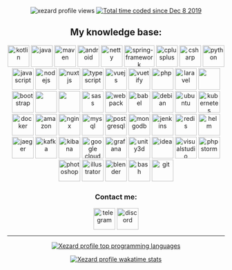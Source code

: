 <p align="center">
  <img src="https://komarev.com/ghpvc/?username=xezard" alt="xezard profile views"/>
  <a href="https://wakatime.com/@d6a049ff-6a4a-43a6-84ca-2a7d63329349">
    <img src="https://wakatime.com/badge/user/d6a049ff-6a4a-43a6-84ca-2a7d63329349.svg" alt="Total time coded since Dec 8 2019" />
  </a>
</p>

<h2 align="center">My knowledge base:</h2>
<p align="center">
  <img src="https://www.vectorlogo.zone/logos/kotlinlang/kotlinlang-icon.svg" alt="kotlin" width="50" height="50" />
  <img src="https://www.vectorlogo.zone/logos/java/java-icon.svg" alt="java" width="50" height="50" /> 
  <img src="https://cdn.icon-icons.com/icons2/2107/PNG/512/file_type_maven_icon_130397.png" alt="maven" width="50" height="50" /> 
  <img src="https://www.svgrepo.com/show/28684/android.svg" alt="android" width="50" height="50" /> 
  <img src="https://design.jboss.org/netty/logo/final/netty_icon_256px.svg" alt="netty" width="50" height="50" /> 
  <img src="https://cdn.worldvectorlogo.com/logos/spring-3.svg" alt="spring-framework" width="70" height="50" />
  <img src="https://cdn.worldvectorlogo.com/logos/c.svg" alt="cplusplus" width="50" height="50" /> 
  <img src="https://cdn.worldvectorlogo.com/logos/c--4.svg" alt="csharp" width="50" height="50" /> 
  <img src="https://cdn.worldvectorlogo.com/logos/python-5.svg" alt="python" width="50" height="50" /> 
  <img src="https://www.svgrepo.com/show/303206/javascript-logo.svg" alt="javascript" width="50" height="50" /> 
  <img src="https://www.svgrepo.com/show/303658/nodejs-1-logo.svg" alt="nodejs" width="50" height="50" /> 
  <img src="https://www.vectorlogo.zone/logos/nuxtjs/nuxtjs-icon.svg" alt="nuxtjs" width="50" height="50" /> 
  <img src="https://www.svgrepo.com/show/303600/typescript-logo.svg" alt="typescript" width="50" height="50" /> 
  <img src="https://www.svgrepo.com/show/303494/vue-9-logo.svg" alt="vuejs" width="50" height="50" /> 
  <img src="https://cdn.worldvectorlogo.com/logos/vuetify.svg" alt="vuetify" width="50" height="50" /> 
  <img src="https://www.svgrepo.com/show/303656/php-logo.svg" alt="php" width="50" height="50" /> 
  <img src="https://www.svgrepo.com/show/303379/laravel-logo.svg" alt="laravel" width="50" height="50" /> 
  <img src="https://cdn.iconscout.com/icon/free/png-256/html-2752158-2284975.png" width="50" height="50" />
  <img src="https://www.svgrepo.com/show/303293/bootstrap-4-logo.svg" alt="bootstrap" width="50" height="50" /> 
  <img src="https://www.svgrepo.com/show/374118/tailwind.svg" although=tailwindcss" width=50" height="50" />
  <img src="https://cdn.iconscout.com/icon/free/png-256/css-131-722685.png" width="50" height="50" />
  <img src="https://cdn.worldvectorlogo.com/logos/sass-1.svg" alt="sass" width="50" height="50" /> 
  <img src="https://cdn.worldvectorlogo.com/logos/webpack-icon.svg" alt="webpack" width="50" height="50" /> 
  <img src="https://www.vectorlogo.zone/logos/babeljs/babeljs-icon.svg" alt="babel" width="50" height="50" /> 
  <img src="https://cdn.worldvectorlogo.com/logos/debian-2.svg" alt="debian" width="50" height="50" /> 
  <img src="https://cdn.worldvectorlogo.com/logos/ubuntu-4.svg" alt="ubuntu" width="50" height="50" /> 
  <img src="https://www.vectorlogo.zone/logos/kubernetes/kubernetes-icon.svg" alt="kubernetes" width="50" height="50" /> 
  <img src="https://www.svgrepo.com/show/303231/docker-logo.svg" alt="docker" width="50" height="50" /> 
  <img src="https://www.svgrepo.com/show/376356/aws.svg" alt="amazon" width="50" height="50" />
  <img src="https://www.svgrepo.com/show/303554/nginx-logo.svg" alt="nginx" width="50" height="50" /> 
  <img src="https://www.svgrepo.com/show/303251/mysql-logo.svg" alt="mysql" width="50" height="50" /> 
  <img src="https://www.svgrepo.com/show/303301/postgresql-logo.svg" alt="postgresql" width="50" height="50" /> 
  <img src="https://cdn.worldvectorlogo.com/logos/mongodb-icon-1.svg" alt="mongodb" width="50" height="50" /> 
  <img src="https://www.svgrepo.com/show/353929/jenkins.svg" alt="jenkins" width="50" height="50" /> 
  <img src="https://www.svgrepo.com/show/354272/redis.svg" alt="redis" width="50" height="50" /> 
  <img src="https://www.svgrepo.com/show/448470/helm.svg" alt="helm" width="50" height="50" /> 
  <img src="https://www.vectorlogo.zone/logos/jaegertracingio/jaegertracingio-icon.svg" alt="jaeger" width="50" height="50" /> 
  <img src="https://www.svgrepo.com/show/353951/kafka-icon.svg" alt="kafka" width="50" height="50" /> 
  <img src="https://www.svgrepo.com/show/353961/kibana.svg" alt="kibana" width="50" height="50" />
  <img src="https://www.svgrepo.com/show/353805/google-cloud.svg" alt="google cloud" width="50" height="50" /> 
  <img src="https://www.svgrepo.com/show/448228/grafana.svg" alt="grafana" width="50" height="50" /> 
  <img src="https://www.vectorlogo.zone/logos/unity3d/unity3d-icon.svg" alt="unity3d" width="50" height="50" /> 
  <img src="https://cdn.worldvectorlogo.com/logos/intellij-idea-1.svg" alt="idea" width="50" height="50" /> 
  <img src="https://cdn.worldvectorlogo.com/logos/visual-studio-code-1.svg" alt="visualstudio" width="50" height="50" /> 
  <img src="https://cdn.worldvectorlogo.com/logos/phpstorm-1.svg" alt="phpstorm" width="50" height="50" /> 
  <img src="https://www.svgrepo.com/show/303177/photoshop-cc-logo.svg" alt="photoshop" width="50" height="50" /> 
  <img src="https://www.vectorlogo.zone/logos/adobe_illustrator/adobe_illustrator-icon.svg" alt="illustrator" width="50" height="50" />
  <img src="https://cdn.worldvectorlogo.com/logos/blender-2.svg" alt="blender" width="50" height="50" />
  <img src="https://www.vectorlogo.zone/logos/gnu_bash/gnu_bash-icon.svg" alt="bash" width="50" height="50" /> 
  <img src="https://www.vectorlogo.zone/logos/git-scm/git-scm-icon.svg" alt="git" width="50" height="50" /></p>

<h3 align="center">Contact me:</h3>
<p align="center">
  <a href="https://t.me/xezard" target="blank"><img src="https://upload.wikimedia.org/wikipedia/commons/8/82/Telegram_logo.svg" alt="telegram" width="50" height="50" align="center"/></a>
    <a href="https://discord.com/invite/JZ9uZ5aXwf" target="blank"><img src="https://www.svgrepo.com/show/353655/discord-icon.svg" alt="discord" width="50" height="50" align="center"/></a>
</p>

<hr/>

<p align="center">
  <a href="https://github.com/xezard"> 
    <img src="https://github-readme-stats.vercel.app/api/top-langs/?username=xezard&amp;layout=compact" alt="Xezard profile top programming languages" /> 
  </a>
</p>

<p align="center">
  <a href="https://github.com/xezard"> 
    <img src="https://github-readme-stats.vercel.app/api/wakatime?username=Xezard" alt="Xezard profile wakatime stats" /> 
  </a>
</p>
